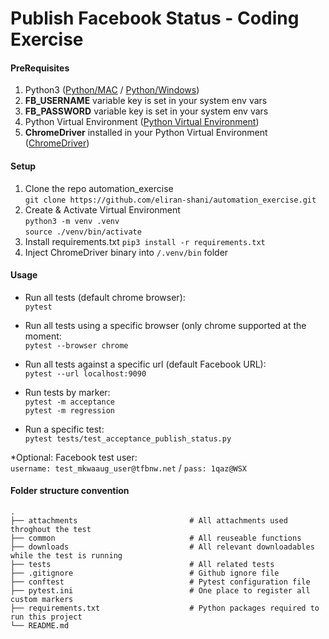 # Publish Facebook Status - Coding Exercise

#### PreRequisites
1. Python3 ([Python/MAC] / [Python/Windows]) 
2. **FB_USERNAME** variable key is set in your system env vars
3. **FB_PASSWORD** variable key is set in your system env vars
4. Python Virtual Environment ([Python Virtual Environment])
4. **ChromeDriver** installed in your Python Virtual Environment ([ChromeDriver])

[Python/MAC]: https://realpython.com/installing-python/#macos-mac-os-x
[Python/Windows]: https://realpython.com/installing-python/#windows
[Python Virtual Environment]: https://docs.python.org/3/tutorial/venv.html
[ChromeDriver]: https://chromedriver.chromium.org/getting-started

#### Setup
1. Clone the repo automation_exercise <br>
`git clone https://github.com/eliran-shani/automation_exercise.git`
2. Create & Activate Virtual Environment <br>
`python3 -m venv .venv`  <br>
`source ./venv/bin/activate` <br>
2. Install requirements.txt `pip3 install -r requirements.txt`
3. Inject ChromeDriver binary into `/.venv/bin` folder


#### Usage

* Run all tests (default chrome browser): <br>
`pytest`

* Run all tests using a specific browser (only chrome supported at the moment: <br>
`pytest --browser chrome`

* Run all tests against a specific url (default Facebook URL): <br>
`pytest --url localhost:9090`

* Run tests by marker: <br>
`pytest -m acceptance` <br>
`pytest -m regression` 

* Run a specific test: <br>
`pytest tests/test_acceptance_publish_status.py`

*Optional: Facebook test user: <br>
`username: test_mkwaaug_user@tfbnw.net` / `pass: 1qaz@WSX`

#### Folder structure convention
    .
    ├── attachments                         # All attachments used throghout the test
    ├── common                              # All reuseable functions
    ├── downloads                           # All relevant downloadables while the test is running
    ├── tests                               # All related tests
    ├── .gitignore                          # Github ignore file
    ├── conftest                            # Pytest configuration file
    ├── pytest.ini                          # One place to register all custom markers
    ├── requirements.txt                    # Python packages required to run this project                           
    └── README.md

 
